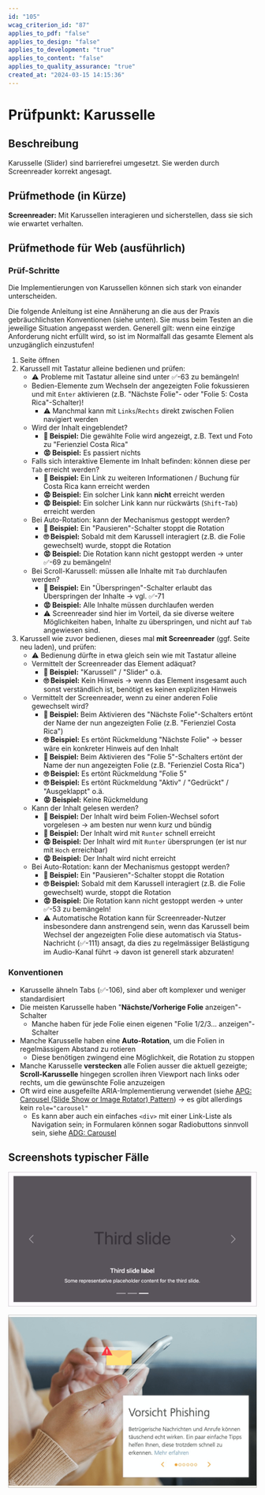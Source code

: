 ```yaml
---
id: "105"
wcag_criterion_id: "87"
applies_to_pdf: "false"
applies_to_design: "false"
applies_to_development: "true"
applies_to_content: "false"
applies_to_quality_assurance: "true"
created_at: "2024-03-15 14:15:36"
---
```


# Prüfpunkt: Karusselle

## Beschreibung

Karusselle (Slider) sind barrierefrei umgesetzt. Sie werden durch Screenreader korrekt angesagt.

## Prüfmethode (in Kürze)

**Screenreader:** Mit Karussellen interagieren und sicherstellen, dass sie sich wie erwartet verhalten.

## Prüfmethode für Web (ausführlich)

### Prüf-Schritte

Die Implementierungen von Karussellen können sich stark von einander unterscheiden.

Die folgende Anleitung ist eine Annäherung an die aus der Praxis gebräuchlichsten Konventionen (siehe unten). Sie muss beim Testen an die jeweilige Situation angepasst werden. Generell gilt: wenn eine einzige Anforderung nicht erfüllt wird, so ist im Normalfall das gesamte Element als unzugänglich einzustufen!

1. Seite öffnen
1. Karussell mit Tastatur alleine bedienen und prüfen:
    - ⚠️ Probleme mit Tastatur alleine sind unter ✅-63 zu bemängeln!
    - Bedien-Elemente zum Wechseln der angezeigten Folie fokussieren und mit `Enter` aktivieren (z.B. "Nächste Folie"- oder "Folie 5: Costa Rica"-Schalter)!
        - ⚠️ Manchmal kann mit `Links`/`Rechts` direkt zwischen Folien navigiert werden
    - Wird der Inhalt eingeblendet?
        - **🙂 Beispiel:** Die gewählte Folie wird angezeigt, z.B. Text und Foto zu "Ferienziel Costa Rica"
        - **😡 Beispiel:** Es passiert nichts
    - Falls sich interaktive Elemente im Inhalt befinden: können diese per `Tab` erreicht werden?
        - **🙂 Beispiel:** Ein Link zu weiteren Informationen / Buchung für Costa Rica kann erreicht werden
        - **😡 Beispiel:** Ein solcher Link kann **nicht** erreicht werden
        - **😡 Beispiel:** Ein solcher Link kann nur rückwärts (`Shift`-`Tab`) erreicht werden
    - Bei Auto-Rotation: kann der Mechanismus gestoppt werden?
        - **🙂 Beispiel:** Ein "Pausieren"-Schalter stoppt die Rotation
        - **🙄 Beispiel:** Sobald mit dem Karussell interagiert (z.B. die Folie gewechselt) wurde, stoppt die Rotation
        - **😡 Beispiel:** Die Rotation kann nicht gestoppt werden → unter ✅-69 zu bemängeln!
    - Bei Scroll-Karussell: müssen alle Inhalte mit `Tab` durchlaufen werden?
        - **🙂 Beispiel:** Ein "Überspringen"-Schalter erlaubt das Überspringen der Inhalte → vgl. ✅-71
        - **😡 Beispiel:** Alle Inhalte müssen durchlaufen werden
        - ⚠️ Screenreader sind hier im Vorteil, da sie diverse weitere Möglichkeiten haben, Inhalte zu überspringen, und nicht auf `Tab` angewiesen sind.
1. Karussell wie zuvor bedienen, dieses mal **mit Screenreader** (ggf. Seite neu laden), und prüfen:
    - ⚠️ Bedienung dürfte in etwa gleich sein wie mit Tastatur alleine
    - Vermittelt der Screenreader das Element adäquat?
        - **🙂 Beispiel:** "Karussell" / "Slider" o.ä.
        - **🙄 Beispiel:** Kein Hinweis → wenn das Element insgesamt auch sonst verständlich ist, benötigt es keinen expliziten Hinweis
    - Vermittelt der Screenreader, wenn zu einer anderen Folie gewechselt wird?
        - **🙂 Beispiel:** Beim Aktivieren des "Nächste Folie"-Schalters ertönt der Name der nun angezeigten Folie (z.B. "Ferienziel Costa Rica")
        - **🙄 Beispiel:** Es ertönt Rückmeldung "Nächste Folie" → besser wäre ein konkreter Hinweis auf den Inhalt
        - **🙂 Beispiel:** Beim Aktivieren des "Folie 5"-Schalters ertönt der Name der nun angezeigten Folie (z.B. "Ferienziel Costa Rica")
        - **🙄 Beispiel:** Es ertönt Rückmeldung "Folie 5"
        - **🙄 Beispiel:** Es ertönt Rückmeldung "Aktiv" / "Gedrückt" / "Ausgeklappt" o.ä.
        - **😡 Beispiel:** Keine Rückmeldung
    - Kann der Inhalt gelesen werden?
        - **🙂 Beispiel:** Der Inhalt wird beim Folien-Wechsel sofort vorgelesen → am besten nur wenn kurz und bündig
        - **🙂 Beispiel:** Der Inhalt wird mit `Runter` schnell erreicht
        - **😡 Beispiel:** Der Inhalt wird mit `Runter` übersprungen (er ist nur mit `Hoch` erreichbar)
        - **😡 Beispiel:** Der Inhalt wird nicht erreicht
    - Bei Auto-Rotation: kann der Mechanismus gestoppt werden?
        - **🙂 Beispiel:** Ein "Pausieren"-Schalter stoppt die Rotation
        - **🙄 Beispiel:** Sobald mit dem Karussell interagiert (z.B. die Folie gewechselt) wurde, stoppt die Rotation
        - **😡 Beispiel:** Die Rotation kann nicht gestoppt werden → unter ✅-53 zu bemängeln!
        - ⚠️ Automatische Rotation kann für Screenreader-Nutzer insbesondere dann anstrengend sein, wenn das Karussell beim Wechsel der angezeigten Folie diese automatisch via Status-Nachricht (✅-111) ansagt, da dies zu regelmässiger Belästigung im Audio-Kanal führt → davon ist generell stark abzuraten!

### Konventionen

- Karusselle ähneln Tabs (✅-106), sind aber oft komplexer und weniger standardisiert
- Die meisten Karusselle haben "**Nächste/Vorherige Folie** anzeigen"-Schalter
    - Manche haben für jede Folie einen eigenen "Folie 1/2/3... anzeigen"-Schalter
- Manche Karusselle haben eine **Auto-Rotation**, um die Folien in regelmässigem Abstand zu rotieren
    - Diese benötigen zwingend eine Möglichkeit, die Rotation zu stoppen
- Manche Karusselle **verstecken** alle Folien ausser die aktuell gezeigte; **Scroll-Karusselle** hingegen scrollen ihren Viewport nach links oder rechts, um die gewünschte Folie anzuzeigen
- Oft wird eine ausgefeilte ARIA-Implementierung verwendet (siehe [APG: Carousel (Slide Show or Image Rotator) Pattern](https://www.w3.org/WAI/ARIA/apg/patterns/carousel/)) → es gibt allerdings kein `role="carousel"`
    - Es kann aber auch ein einfaches `<div>` mit einer Link-Liste als Navigation sein; in Formularen können sogar Radiobuttons sinnvoll sein, siehe [ADG: Carousel](https://www.accessibility-developer-guide.com/examples/widgets/carousel/)

## Screenshots typischer Fälle

![Bootstrap Carousel](images/bootstrap-carousel.png)

![Viseca Karussell](images/viseca-karussell.png)